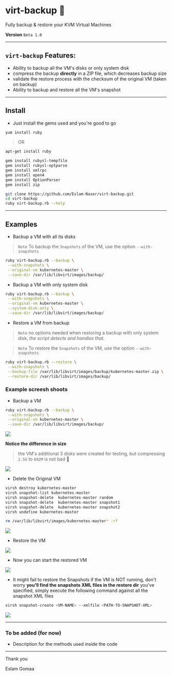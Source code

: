 # virt-backup :rocket:
Fully backup & restore your KVM Virtual Machines 

**Version**  `Beta 1.0` 

---

## `virt-backup` Features:

* Ability to backup all the VM's disks or only system disk
* compress the backup **directly** in a ZIP file, which decreases backup size
* validate the restore process with the checksum of the original VM (taken on backup)
* Ability to backup and restore all the VM's snapshot


---

## Install

* Just install the gems used and you're good to go

```bash
yum install ruby
```
> OR
```bash
apt-get install ruby
```

```bash
gem install rubysl-tempfile
gem install rubysl-optparse
gem install xmlrpc
gem install open4
gem install OptionParser
gem install zip
```

```bash
git clone https://github.com/Eslam-Naser/virt-backup.git
cd virt-backup
ruby virt-backup.rb --help
```

---

## Examples

* Backup a VM with all its disks

> `Note` To backup the `Snapshots` of the VM, use the option `--with-snapshots`

```bash
ruby virt-backup.rb --backup \
 --with-snapshots \
 --original-vm kubernetes-master \
 --save-dir /var/lib/libvirt/images/backup/
```

* Backup a VM with only system disk

```bash
ruby virt-backup.rb --backup \
 --with-snapshots \
 --original-vm kubernetes-master \
 --system-disk-only \
 --save-dir /var/lib/libvirt/images/backup/
```

* Restore a VM from backup

> `Note` no options needed when restoring a backup with only system disk, *the script detects and handles that.*

> `Note` To restore the `Snapshots` of the VM, use the option `--with-snapshots`

```bash
ruby virt-backup.rb --restore \
 --with-snapshots \
 --backup-file /var/lib/libvirt/images/backup/kubernetes-master.zip \
 --restore-dir /var/lib/libvirt/images/backup/
```

### Example screesh shoots

* Backup a VM
```bash
ruby virt-backup.rb --backup \
 --with-snapshots \
 --original-vm kubernetes-master \
 --save-dir /var/lib/libvirt/images/backup/
```

![](https://i.imgur.com/Y6XEYTI.png)

**Notice the difference in size**
> the VM's additional 3 disks were created for testing, but compressing `2.5G` to `692M` is not bad :full_moon_with_face:

![](https://i.imgur.com/8amolTB.png)


* Delete the Original VM
```bash
virsh destroy kubernetes-master
virsh snapshot-list kubernetes-master
virsh snapshot-delete  kubernetes-master random
virsh snapshot-delete  kubernetes-master snapshot1
virsh snapshot-delete  kubernetes-master snapshot2
virsh undefine kubernetes-master

rm /var/lib/libvirt/images/kubernetes-master* -rf
```

![](https://i.imgur.com/i1zlitL.png)


* Restore the VM

![](https://i.imgur.com/e9FIu7c.png)

* Now you can start the restored VM

![](https://i.imgur.com/g1LAyHu.png)

* It might fail to restore the Snapshots if the VM is NOT running, don't worry **you'll find the snapshots XML files in the restore dir** you've specified, simply execute the following command against all the snapshot XML files

```bash
virsh snapshot-create <VM-NAME> --xmlfile <PATH-TO-SNAPSHOT-XML>
```

![](https://i.imgur.com/OcMSmgj.png)

---

### To be added (for now)

* Description for the methods used inside the code


---

Thank you

Eslam Gomaa

